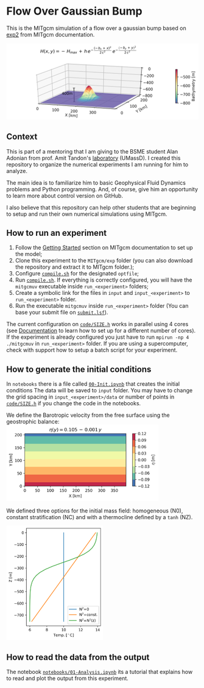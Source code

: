 # Flow Over Gaussian Bump

This is the MITgcm simulation of a flow over a gaussian bump based on [exp2](https://github.com/MITgcm/MITgcm/tree/master/verification/exp2) from MITgcm documentation. 


<img src="https://github.com/iuryt/gaussian_bump/blob/main/notebooks/img/Init_BAT.png" data-canonical-src="https://github.com/iuryt/gaussian_bump/blob/main/notebooks/img/Init_BAT.png" width="600" height="auto" />

## Context

This is part of a mentoring that I am giving to the BSME student Alan Adonian from prof. Amit Tandon's [laboratory](https://tandonlab.sites.umassd.edu/people/) (UMassD). I created this repository to organize the numerical experiments I am running for him to analyze. 

The main idea is to familiarize him to basic Geophysical Fluid Dynamics problems and Python programming. And, of course, give him an opportunity to learn more about control version on GitHub.

I also believe that this repository can help other students that are beginning to setup and run their own numerical simulations using MITgcm. 


## How to run an experiment

1. Follow the [Getting Started](https://mitgcm.readthedocs.io/en/latest/getting_started/getting_started.html) section on MITgcm documentation to set up the model;
2. Clone this experiment to the `MITgcm/exp` folder (you can also download the repository and extract it to MITgcm folder.);
3. Configure [`compile.sh`](https://github.com/iuryt/gaussian_bump/blob/main/compile.sh) for the designated `optfile`;
4. Run [`compile.sh`](https://github.com/iuryt/gaussian_bump/blob/main/compile.sh). If everything is correctly configured, you will have the `mitgcmuv` executable inside `run_<experiment>` folders; 
5. Create a symbolic link for the files in `input` and `input_<experiment>` to `run_<experiment>` folder.
6. Run the executable `mitgcmuv` inside `run_<experiment>` folder (You can base your submit file on [`submit.lsf`](https://github.com/iuryt/gaussian_bump/blob/main/input/submit.lsf)).

The current configuration on [`code/SIZE.h`](https://github.com/iuryt/gaussian_bump/blob/main/code/SIZE.h) works in parallel using 4 cores (see [Documentation](https://mitgcm.readthedocs.io/en/latest/) to learn how to set up for a different number of cores).
If the experiment is already configured you just have to run `mpirun -np 4 ./mitgcmuv` in `run_<experiment>` folder.
If you are using a supercomputer, check with support how to setup a batch script for your experiment.

## How to generate the initial conditions

In `notebooks` there is a file called [`00-Init.ipynb`](https://github.com/iuryt/gaussian_bump/blob/main/notebooks/00-Init.ipynb) that creates the initial conditions
The data will be saved to `input` folder. You may have to change the grid spacing in `input_<experiment>/data` or number of points in [`code/SIZE.h`](https://github.com/iuryt/gaussian_bump/blob/main/code/SIZE.h) if you change the code in the notebooks.

We define the Barotropic velocity from the free surface using the geostrophic balance:
<img src="https://github.com/iuryt/gaussian_bump/blob/main/notebooks/img/Init_ETA.png" data-canonical-src="https://github.com/iuryt/gaussian_bump/blob/main/notebooks/img/Init_BAT.png" width="auto" height="200" />

We defined three options for the initial mass field: homogeneous (N0), constant stratification (NC) and with a thermocline defined by a `tanh` (NZ).

<img src="https://github.com/iuryt/gaussian_bump/blob/main/notebooks/img/Init_Temp.png" data-canonical-src="https://github.com/iuryt/gaussian_bump/blob/main/notebooks/img/Init_BAT.png" width="auto" height="300" />


## How to read the data from the output

The notebook [`notebooks/01-Analysis.ipynb`](https://github.com/iuryt/gaussian_bump/blob/main/notebooks/01-Analysis.ipynb) its a tutorial that explains how to read and plot the output from this experiment.



